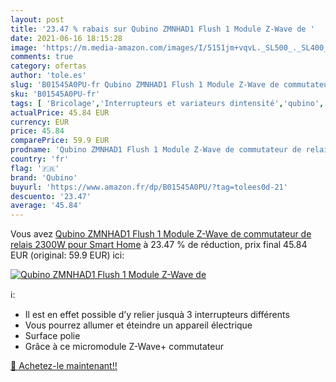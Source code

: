 ```yaml
---
layout: post
title: '23.47 % rabais sur Qubino ZMNHAD1 Flush 1 Module Z-Wave de '
date: 2021-06-16 18:15:28
image: 'https://m.media-amazon.com/images/I/5151jm+vqvL._SL500_._SL400_.jpg'
comments: true
category: ofertas
author: 'tole.es'
slug: 'B01545A0PU-fr Qubino ZMNHAD1 Flush 1 Module Z-Wave de commutateur de...'
sku: 'B01545A0PU-fr'
tags: [ 'Bricolage','Interrupteurs et variateurs dintensité','qubino','Électricité', ]
actualPrice: 45.84 EUR
currency: EUR
price: 45.84
comparePrice: 59.9 EUR
prodname: 'Qubino ZMNHAD1 Flush 1 Module Z-Wave de commutateur de relais 2300W pour Smart Home'
country: 'fr'
flag: '🇫🇷'
brand: 'Qubino'
buyurl: 'https://www.amazon.fr/dp/B01545A0PU/?tag=tolees0d-21'
descuento: '23.47'
average: '45.84'
---
```


Vous avez [Qubino ZMNHAD1 Flush 1 Module Z-Wave de commutateur de relais 2300W pour Smart Home](https://www.amazon.fr/dp/B01545A0PU/?tag=tolees0d-21)  à  23.47 % de réduction, prix final  45.84 EUR (original: 59.9 EUR) ici:

[![Qubino ZMNHAD1 Flush 1 Module Z-Wave de ](https://m.media-amazon.com/images/I/5151jm+vqvL._SL500_._SL400_.jpg)](https://www.amazon.fr/dp/B01545A0PU/?tag=tolees0d-21)

ℹ️:

- Il est en effet possible d’y relier jusquà 3 interrupteurs différents
- Vous pourrez allumer et éteindre un appareil électrique
- Surface polie
- Grâce à ce micromodule Z-Wave+ commutateur

[🛒 Achetez-le maintenant!!](https://www.amazon.fr/dp/B01545A0PU/?tag=tolees0d-21)
